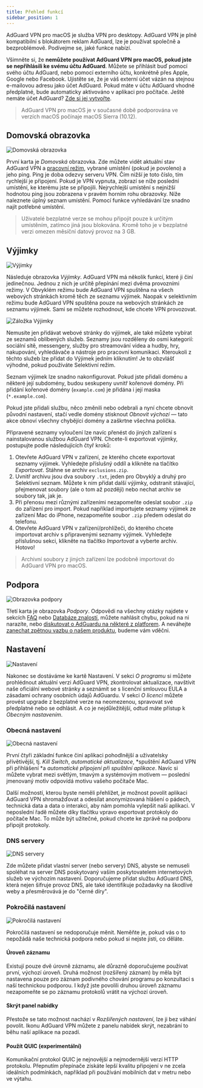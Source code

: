 ```yaml
---
title: Přehled funkcí
sidebar_position: 1
---
```


AdGuard VPN pro macOS je služba VPN pro desktopy. AdGuard VPN je plně kompatibilní s blokátorem reklam AdGuard, lze je používat společně a bezproblémově. Podívejme se, jaké funkce nabízí.

Všimněte si, že **nemůžete používat AdGuard VPN pro macOS, pokud jste se nepřihlásili ke svému účtu AdGuard**. Můžete se přihlásit buď pomocí svého účtu AdGuard, nebo pomocí externího účtu, konkrétně přes Apple, Google nebo Facebook. Ujistěte se, že je váš externí účet vázán na stejnou e-mailovou adresu jako účet AdGuard. Pokud máte v účtu AdGuard vhodné předplatné, bude automaticky aktivováno v aplikaci pro počítače. Ještě nemáte účet AdGuard? [Zde si jej vytvořte](https://auth.adguard.com/registration.html).

> AdGuard VPN pro macOS je v současné době podporována ve verzích macOS počínaje macOS Sierra (10.12).

## Domovská obrazovka

![Domovská obrazovka](https://cdn.adguard.com/public/Adguard/Blog/mac-vpn-main.png)

První karta je *Domovská* obrazovka. Zde můžete vidět aktuální stav AdGuard VPN a [pracovní režim](#exclusions), vybrané umístění (pokud je povoleno) a jeho ping. Ping je doba odezvy serveru VPN. Čím nižší je toto číslo, tím rychlejší je připojení. Pokud je VPN vypnuta, zobrazí se níže poslední umístění, ke kterému jste se připojili. Nejrychlejší umístění s nejnižší hodnotou ping jsou zobrazena v pravém horním rohu obrazovky. Níže naleznete úplný seznam umístění. Pomocí funkce vyhledávání lze snadno najít potřebné umístění.

> Uživatelé bezplatné verze se mohou připojit pouze k určitým umístěním, zatímco jiná jsou blokována. Kromě toho je v bezplatné verzi omezen měsíční datový provoz na 3 GB.

## Výjimky

![Výjimky](https://cdn.adguard.com/public/Adguard/Blog/vpn/release/VPN_for_Mac/exclusions.png)

Následuje obrazovka *Výjimky*. AdGuard VPN má několik funkcí, které ji činí jedinečnou. Jednou z nich je určitě přepínání mezi dvěma provozními režimy. V Obvyklém režimu bude AdGuard VPN spuštěna na všech webových stránkách kromě těch ze seznamu výjimek. Naopak v selektivním režimu bude AdGuard VPN spuštěna pouze na webových stránkách ze seznamu výjimek. Sami se můžete rozhodnout, kde chcete VPN provozovat.

![Záložka Výjimky](https://cdn.adguard.com/public/Adguard/Blog/services.png)

Nemusíte jen přidávat webové stránky do výjimek, ale také můžete vybírat ze seznamů oblíbených služeb. Seznamy jsou rozděleny do osmi kategorií: sociální sítě, messengery, služby pro streamování videa a hudby, hry, nakupování, vyhledávače a nástroje pro pracovní komunikaci. Kteroukoli z těchto služeb lze přidat do Výjimek jedním kliknutím! Je to obzvlášť výhodné, pokud používáte Selektivní režim.

Seznam výjimek lze snadno nakonfigurovat. Pokud jste přidali doménu a některé její subdomény, budou seskupeny uvnitř kořenové domény. Při přidání kořenové domény (`example.com`) je přidána i její maska (`*.example.com`).

Pokud jste přidali službu, něco změnili nebo odebrali a nyní chcete obnovit původní nastavení, stačí vedle domény stisknout *Obnovit výchozí* — tato akce obnoví všechny chybějící domény a zaškrtne všechna políčka.

Připravené seznamy vyloučení lze navíc přenést do jiných zařízení s nainstalovanou službou AdGuard VPN. Chcete-li exportovat výjimky, postupujte podle následujících čtyř kroků:

1. Otevřete AdGuard VPN v zařízení, ze kterého chcete exportovat seznamy výjimek. Vyhledejte příslušný oddíl a klikněte na tlačítko *Exportovat*. Stáhne se archiv `exclusions.zip`.
2. Uvnitř archivu jsou dva soubory `.txt`, jeden pro Obvyklý a druhý pro Selektivní seznam. Můžete k nim přidat další výjimky, odstranit stávající, přejmenovat soubory (ale o tom až později) nebo nechat archiv se soubory tak, jak je.
3. Při přenosu mezi různými zařízeními nezapomeňte odeslat soubor `.zip` do zařízení pro import. Pokud například importujete seznamy výjimek ze zařízení Mac do iPhone, nezapomeňte soubor `.zip` předem odeslat do telefonu.
4. Otevřete AdGuard VPN v zařízení/prohlížeči, do kterého chcete importovat archiv s připravenými seznamy výjimek. Vyhledejte příslušnou sekci, klikněte na tlačítko *Importovat* a vyberte archiv. Hotovo!

> Archivní soubory z jiných zařízení lze podobně importovat do AdGuard VPN pro macOS.

## Podpora

![Obrazovka podpory](https://cdn.adguard.com/public/Adguard/Blog/vpn/release/VPN_for_Mac/support.png)

Třetí karta je obrazovka *Podpory*. Odpovědi na všechny otázky najdete v sekcích [FAQ](https://adguard-vpn.com/en/welcome.html#faq) nebo [Databáze znalostí](/intro.md), můžete nahlásit chybu, pokud na ni narazíte, nebo [diskutovat o AdGuardu na některé z platforem](https://adguard.com/en/discuss.html). A neváhejte [zanechat zpětnou vazbu o našem produktu](https://surveys.adguard.com/en/vpn_mac/form.html), budeme vám vděčni.

## Nastavení

![Nastavení](https://cdn.adguard.com/public/Adguard/Blog/vpn/release/VPN_for_Mac/settings.png)

Nakonec se dostáváme ke kartě Nastavení. V sekci *O programu* si můžete prohlédnout aktuální verzi AdGuard VPN, zkontrolovat aktualizace, navštívit naše oficiální webové stránky a seznámit se s licenční smlouvou EULA a zásadami ochrany osobních údajů AdGuardu. V sekci *O licenci* můžete provést upgrade z bezplatné verze na neomezenou, spravovat své předplatné nebo se odhlásit. A co je nejdůležitější, odtud máte přístup k *Obecným nastavením*.

### Obecná nastavení

![Obecná nastavení](https://cdn.adguard.com/public/Adguard/Blog/vpn/release/VPN_for_Mac/general-settings.png)

První čtyři základní funkce činí aplikaci pohodlnější a uživatelsky přívětivější, tj. *Kill Switch*, *automatické aktualizace*, *spuštění AdGuard VPN při přihlášení *a *automatické připojení při spuštění aplikace*. Navíc si můžete vybrat mezi světlým, tmavým a systémovým motivem — poslední jmenovaný motiv odpovídá motivu vašeho počítače Mac.

Další možností, kterou byste neměli přehlížet, je možnost povolit aplikaci AdGuard VPN shromažďovat a odesílat anonymizovaná hlášení o pádech, technická data a data o interakci, aby nám pomohla vylepšit naši aplikaci. V neposlední řadě můžete díky tlačítku vpravo exportovat protokoly do počítače Mac. To může být užitečné, pokud chcete ke zprávě na podporu připojit protokoly.

### DNS servery

![DNS servery](https://cdn.adguard.com/public/Adguard/Blog/vpn/release/VPN_for_Mac/dns.png)

Zde můžete přidat vlastní server (nebo servery) DNS, abyste se nemuseli spoléhat na server DNS poskytovaný vaším poskytovatelem internetových služeb ve výchozím nastavení. Doporučujeme přidat službu AdGuard DNS, která nejen šifruje provoz DNS, ale také identifikuje požadavky na škodlivé weby a přesměrovává je do "černé díry".

### Pokročilá nastavení

![Pokročilá nastavení](https://cdn.adguard.com/public/Adguard/Blog/vpn/release/VPN_for_Mac/advanced-settings.png)

Pokročilá nastavení se nedoporučuje měnit. Neměňte je, pokud vás o to nepožádá naše technická podpora nebo pokud si nejste jisti, co děláte.

#### Úroveň záznamu
Existují pouze dvě úrovně záznamu, ale důrazně doporučujeme používat první, výchozí úroveň. Druhá možnost (rozšířený záznam) by měla být nastavena pouze pro záznam podivného chování programu po konzultaci s naší technickou podporou. I když jste povolili druhou úroveň záznamu nezapomeňte se po záznamu protokolů vrátit na výchozí úroveň.

#### Skrýt panel nabídky
Přestože se tato možnost nachází v *Rozšířených nastavení*, lze ji bez váhání povolit. Ikonu AdGuard VPN můžete z panelu nabídek skrýt, nezabrání to běhu naší aplikace na pozadí.

#### Použít QUIC (experimentální)

Komunikační protokol QUIC je nejnovější a nejmodernější verzí HTTP protokolu. Přepnutím přepínače získáte lepší kvalitu připojení v ne zcela ideálních podmínkách, například při používání mobilních dat v metru nebo ve výtahu.
